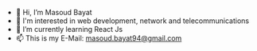 - 👋 Hi, I’m Masoud Bayat
- 👀 I'm interested in web development, network and telecommunications 
- 🌱 I’m currently learning React Js
- 📫 This is my E-Mail: masoud.bayat94@gmail.com

<!---
masoudbayat94/masoudbayat94 is a ✨ special ✨ repository because its `README.md` (this file) appears on your GitHub profile.
You can click the Preview link to take a look at your changes.
--->

